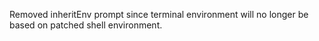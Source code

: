 Removed inheritEnv prompt since terminal environment will no longer be based on patched shell environment.
